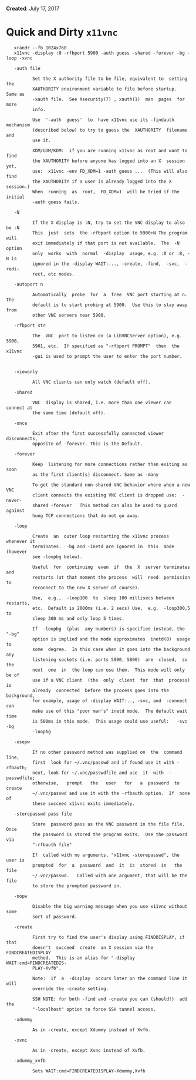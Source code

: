 **Created**: July 17, 2017

# Quick and Dirty `x11vnc`

       xrandr --fb 1024x768
       x11vnc -display :0 -rfbport 5900 -auth guess -shared -forever -bg -loop -xvnc

       -auth file

              Set the X authority file to be file, equivalent to  setting  the
              XAUTHORITY environment variable to file before startup.  Same as
              -xauth file.  See Xsecurity(7) , xauth(1)  man  pages  for  more
              info.

              Use  '-auth  guess'  to  have x11vnc use its -findauth mechanism
              (described below) to try to guess the  XAUTHORITY  filename  and
              use it.

              XDM/GDM/KDM:  if you are running x11vnc as root and want to find
              the XAUTHORITY before anyone has logged into an X  session  yet,
              use:  x11vnc -env FD_XDM=1 -auth guess ...  (This will also find
              the XAUTHORITY if a user is already logged into the X  session.)
              When  running  as  root,  FD_XDM=1  will be tried if the initial
              -auth guess fails.

       -N

              If the X display is :N, try to set the VNC display to also be :N
              This  just  sets  the -rfbport option to 5900+N The program will
              exit immediately if that port is not available.  The  -N  option
              only  works  with  normal  -display  usage, e.g. :0 or :8, -N is
              ignored in the -display WAIT:..., -create, -find,  -svc,  -redi‐
              rect, etc modes.

       -autoport n

              Automatically  probe  for  a  free  VNC port starting at n.  The
              default is to start probing at 5900.  Use this to stay away from
              other VNC servers near 5900.

       -rfbport str

              The  VNC  port to listen on (a LibVNCServer option), e.g.  5900,
              5901, etc.  If specified as "-rfbport PROMPT"  then  the  x11vnc
              -gui is used to prompt the user to enter the port number.


       -viewonly

              All VNC clients can only watch (default off).

       -shared

              VNC  display is shared, i.e. more than one viewer can connect at
              the same time (default off).

       -once

              Exit after the first successfully connected viewer  disconnects,
              opposite of -forever. This is the Default.

       -forever

              Keep  listening for more connections rather than exiting as soon
              as the first client(s) disconnect. Same as -many

              To get the standard non-shared VNC behavior where when a new VNC
              client connects the existing VNC client is dropped use:  -never‐
              shared -forever   This method can also be used to guard  against
              hung TCP connections that do not go away.

       -loop

              Create  an  outer loop restarting the x11vnc process whenever it
              terminates.  -bg and -inetd are ignored in  this  mode  (however
              see -loopbg below).

              Useful  for  continuing  even  if  the  X  server terminates and
              restarts (at that moment the process  will  need  permission  to
              reconnect to the new X server of course).

              Use,  e.g.,  -loop100  to  sleep 100 millisecs between restarts,
              etc.  Default is 2000ms (i.e. 2 secs) Use,  e.g.  -loop300,5  to
              sleep 300 ms and only loop 5 times.

              If  -loopbg  (plus  any numbers) is specified instead, the "-bg"
              option is implied and the mode approximates  inetd(8)  usage  to
              some  degree.  In this case when it goes into the background any
              listening sockets (i.e. ports 5900, 5800)  are  closed,  so  the
              next  one  in  the loop can use them.  This mode will only be of
              use if a VNC client  (the  only  client  for  that  process)  is
              already  connected  before the process goes into the background,
              for example, usage of -display WAIT:.., -svc, and  -connect  can
              make use of this "poor man's" inetd mode.  The default wait time
              is 500ms in this mode.  This usage could use useful:   -svc  -bg
              -loopbg

       -usepw

              If no other password method was supplied on  the  command  line,
              first  look for ~/.vnc/passwd and if found use it with -rfbauth;
              next, look for ~/.vnc/passwdfile and use  it  with  -passwdfile;
              otherwise,   prompt   the   user   for   a  password  to  create
              ~/.vnc/passwd and use it with the -rfbauth option.  If  none  of
              these succeed x11vnc exits immediately.

       -storepasswd pass file

              Store  password pass as the VNC password in the file file.  Once
              the password is stored the program exits.  Use the password  via
              "-rfbauth file"

              If  called with no arguments, "x11vnc -storepasswd", the user is
              prompted  for  a  password  and  it  is  stored  in   the   file
              ~/.vnc/passwd.   Called with one argument, that will be the file
              to store the prompted password in.

       -nopw

              Disable the big warning message when you use x11vnc without some
              sort of password.

       -create

              First try to find the user's display using FINDDISPLAY, if  that
              doesn't  succeed  create  an X session via the FINDCREATEDISPLAY
              method.  This is an alias for "-display  WAIT:cmd=FINDCREATEDIS‐
              PLAY-Xvfb".

              Note:  if  a  -display  occurs later on the command line it will
              override the -create setting.

              SSH NOTE: for both -find and -create you can (should!)  add  the
              "-localhost" option to force SSH tunnel access.

       -xdummy

              As in -create, except Xdummy instead of Xvfb.

       -xvnc

              As in -create, except Xvnc instead of Xvfb.

       -xdummy_xvfb

              Sets WAIT:cmd=FINDCREATEDISPLAY-Xdummy,Xvfb
